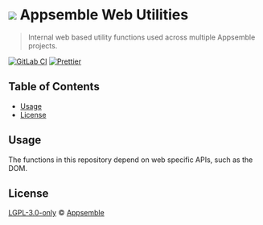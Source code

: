 # ![](https://gitlab.com/appsemble/appsemble/-/raw/0.32.1-test.16/config/assets/logo.svg) Appsemble Web Utilities

> Internal web based utility functions used across multiple Appsemble projects.

[![GitLab CI](https://gitlab.com/appsemble/appsemble/badges/0.32.1-test.16/pipeline.svg)](https://gitlab.com/appsemble/appsemble/-/releases/0.32.1-test.16)
[![Prettier](https://img.shields.io/badge/code_style-prettier-ff69b4.svg)](https://prettier.io)

## Table of Contents

- [Usage](#usage)
- [License](#license)

## Usage

The functions in this repository depend on web specific APIs, such as the DOM.

## License

[LGPL-3.0-only](https://gitlab.com/appsemble/appsemble/-/blob/0.32.1-test.16/LICENSE.md) ©
[Appsemble](https://appsemble.com)
